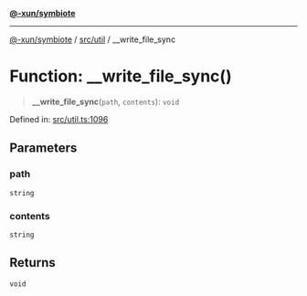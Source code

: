 [**@-xun/symbiote**](../../../README.md)

***

[@-xun/symbiote](../../../README.md) / [src/util](../README.md) / \_\_write\_file\_sync

# Function: \_\_write\_file\_sync()

> **\_\_write\_file\_sync**(`path`, `contents`): `void`

Defined in: [src/util.ts:1096](https://github.com/Xunnamius/symbiote/blob/f5dbcf226533401d9fc449ad30ae068d637c3138/src/util.ts#L1096)

## Parameters

### path

`string`

### contents

`string`

## Returns

`void`
